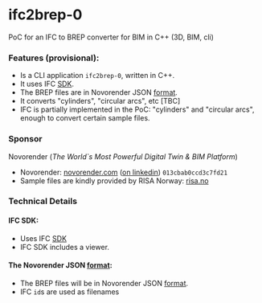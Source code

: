 # ifc2brep-0
PoC for an IFC to BREP converter for BIM  in C++ (3D, BIM, cli)

### Features (provisional):
* Is a CLI application `ifc2brep-0`, written in C++.
* It uses IFC [SDK](https://www.opendesign.com/products/ifc-sdk).
* The BREP files are in Novorender JSON [format](https://github.com/novorender/ts/blob/main/measure/worker/brep.ts).
* It converts "cylinders", "circular arcs", etc [TBC]
* IFC is partially implemented in the PoC: "cylinders" and "circular arcs", enough to convert certain sample files.

### Sponsor
Novorender (*The World`s Most Powerful Digital Twin & BIM Platform*)
* Novorender: [novorender.com](https://novorender.com/) ([on linkedin](https://www.linkedin.com/company/novorender/about/)) `013cbab0ccd3c7fd21`
* Sample files are kindly provided by RISA Norway: [risa.no](https://risa.no)

### Technical Details
#### IFC SDK:
* Uses IFC [SDK](https://www.opendesign.com/products/ifc-sdk)
* IFC SDK includes a viewer.

#### The Novorender JSON [format](https://github.com/novorender/ts/blob/main/measure/worker/brep.ts):
* The BREP files will be in Novorender JSON [format](https://github.com/novorender/ts/blob/main/measure/worker/brep.ts). 
* IFC `id`s are used as filenames
